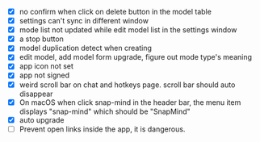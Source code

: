 - [x] no confirm when click on delete button in the model table
- [x] settings can't sync in different window
- [x] mode list not updated while edit model list in the settings window
- [x] a stop button
- [x] model duplication detect when creating
- [x] edit model, add model form upgrade, figure out mode type's meaning
- [x] app icon not set
- [x] app not signed
- [x] weird scroll bar on chat and hotkeys page. scroll bar should auto disappear
- [x] On macOS when click snap-mind in the header bar, the menu item displays "snap-mind" which should be "SnapMind"
- [x] auto upgrade
- [ ] Prevent open links inside the app, it is dangerous.
